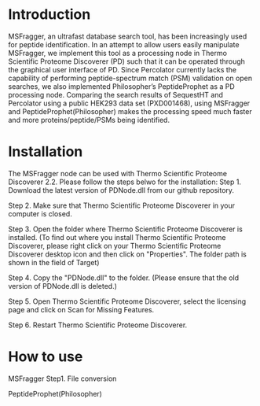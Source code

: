 # Introduction
MSFragger, an ultrafast database search tool, has been increasingly used for peptide identification. In an attempt to allow users easily manipulate MSFragger, we implement this tool as a processing node in Thermo Scientific Proteome Discoverer (PD) such that it can be operated through the graphical user interface of PD. Since Percolator currently lacks the capability of performing peptide-spectrum match (PSM) validation on open searches, we also implemented Philosopher’s PeptideProphet as a PD processing node. Comparing the search results of SequestHT and Percolator using a public HEK293 data set (PXD001468), using MSFragger and PeptideProphet(Philosopher) makes the processing speed much faster and more proteins/peptide/PSMs being identified.

# Installation

The MSFragger node can be used with Thermo Scientific Proteome Discoverer 2.2.
Please follow the steps belwo for the installation:
Step 1. Download the latest version of PDNode.dll from our github repository.

Step 2. Make sure that Thermo Scientific Proteome Discoverer in your computer is closed.

Step 3. Open the folder where Thermo Scientific Proteome Discoverer is installed.
(To find out where you install Thermo Scientific Proteome Discoverer, please right click on your Thermo Scientific Proteome Discoverer desktop icon and then click on "Properties". The folder path is shown in the field of Target)

Step 4. Copy the "PDNode.dll" to the folder. (Please ensure that the old version of PDNode.dll is deleted.)

Step 5. Open Thermo Scientific Proteome Discoverer, select the licensing page and click on Scan for Missing Features.

Step 6. Restart Thermo Scientific Proteome Discoverer.



# How to use

MSFragger
Step1. File conversion




PeptideProphet(Philosopher)
